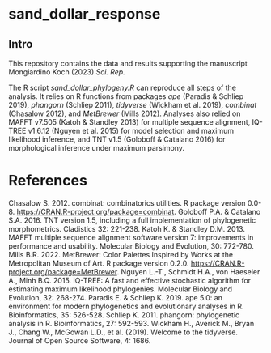 # sand_dollar_response
## Intro
This repository contains the data and results supporting the manuscript Mongiardino Koch (2023) _Sci. Rep._

The R script _sand_dollar_phylogeny.R_ can reproduce all steps of the analysis. It relies on R functions from packages _ape_ (Paradis & Schliep 2019), _phangorn_ (Schliep 2011), _tidyverse_ (Wickham et al. 2019), _combinat_ (Chasalow 2012), and _MetBrewer_ (Mills 2012). Analyses also relied on MAFFT v7.505 (Katoh & Standley 2013) for multiple sequence alignment, IQ-TREE v1.6.12 (Nguyen et al. 2015) for model selection and maximum likelihood inference, and TNT v1.5 (Goloboff & Catalano 2016) for morphological inference under maximum parsimony.

# References
Chasalow S. 2012. combinat: combinatorics utilities. R package version 0.0-8. <https://CRAN.R-project.org/package=combinat>.
Goloboff P.A. & Catalano S.A. 2016. TNT version 1.5, including a full implementation of phylogenetic morphometrics. Cladistics 32: 221-238.
Katoh K. & Standley D.M. 2013. MAFFT multiple sequence alignment software version 7: improvements in performance and usability. Molecular Biology and Evolution, 30: 772-780.
Mills B.R. 2022. MetBrewer: Color Palettes Inspired by Works at the Metropolitan Museum of Art. R package version 0.2.0. <https://CRAN.R-project.org/package=MetBrewer>.
Nguyen L.-T., Schmidt H.A., von Haeseler A., Minh B.Q. 2015. IQ-TREE: A fast and effective stochastic algorithm for estimating maximum likelihood phylogenies. Molecular Biology and Evolution, 32: 268-274.
Paradis E. & Schliep K. 2019. ape 5.0: an environment for modern phylogenetics and evolutionary analyses in R. Bioinformatics, 35: 526-528.
Schliep K. 2011. phangorn: phylogenetic analysis in R. Bioinformatics, 27: 592-593.
Wickham H., Averick M., Bryan J., Chang W., McGowan L.D., et al. (2019). Welcome to the tidyverse. Journal of Open Source Software, 4: 1686.
